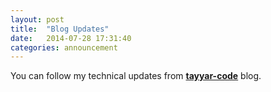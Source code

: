 ```yaml
---
layout: post
title:  "Blog Updates"
date:   2014-07-28 17:31:40
categories: announcement
---
```


You can follow my technical updates from **[tayyar-code](http://tayyar-code.blogspt.com)** blog.
